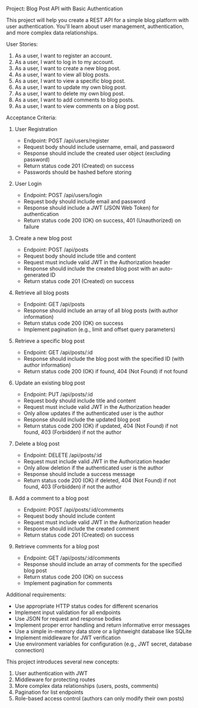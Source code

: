 Project: Blog Post API with Basic Authentication

This project will help you create a REST API for a simple blog platform with user authentication. You'll learn about user management, authentication, and more complex data relationships.

User Stories:

1. As a user, I want to register an account.
2. As a user, I want to log in to my account.
3. As a user, I want to create a new blog post.
4. As a user, I want to view all blog posts.
5. As a user, I want to view a specific blog post.
6. As a user, I want to update my own blog post.
7. As a user, I want to delete my own blog post.
8. As a user, I want to add comments to blog posts.
9. As a user, I want to view comments on a blog post.

Acceptance Criteria:

1. User Registration

   - Endpoint: POST /api/users/register
   - Request body should include username, email, and password
   - Response should include the created user object (excluding password)
   - Return status code 201 (Created) on success
   - Passwords should be hashed before storing

2. User Login

   - Endpoint: POST /api/users/login
   - Request body should include email and password
   - Response should include a JWT (JSON Web Token) for authentication
   - Return status code 200 (OK) on success, 401 (Unauthorized) on failure

3. Create a new blog post

   - Endpoint: POST /api/posts
   - Request body should include title and content
   - Request must include valid JWT in the Authorization header
   - Response should include the created blog post with an auto-generated ID
   - Return status code 201 (Created) on success

4. Retrieve all blog posts

   - Endpoint: GET /api/posts
   - Response should include an array of all blog posts (with author information)
   - Return status code 200 (OK) on success
   - Implement pagination (e.g., limit and offset query parameters)

5. Retrieve a specific blog post

   - Endpoint: GET /api/posts/:id
   - Response should include the blog post with the specified ID (with author information)
   - Return status code 200 (OK) if found, 404 (Not Found) if not found

6. Update an existing blog post

   - Endpoint: PUT /api/posts/:id
   - Request body should include title and content
   - Request must include valid JWT in the Authorization header
   - Only allow updates if the authenticated user is the author
   - Response should include the updated blog post
   - Return status code 200 (OK) if updated, 404 (Not Found) if not found, 403 (Forbidden) if not the author

7. Delete a blog post

   - Endpoint: DELETE /api/posts/:id
   - Request must include valid JWT in the Authorization header
   - Only allow deletion if the authenticated user is the author
   - Response should include a success message
   - Return status code 200 (OK) if deleted, 404 (Not Found) if not found, 403 (Forbidden) if not the author

8. Add a comment to a blog post

   - Endpoint: POST /api/posts/:id/comments
   - Request body should include content
   - Request must include valid JWT in the Authorization header
   - Response should include the created comment
   - Return status code 201 (Created) on success

9. Retrieve comments for a blog post
   - Endpoint: GET /api/posts/:id/comments
   - Response should include an array of comments for the specified blog post
   - Return status code 200 (OK) on success
   - Implement pagination for comments

Additional requirements:

- Use appropriate HTTP status codes for different scenarios
- Implement input validation for all endpoints
- Use JSON for request and response bodies
- Implement proper error handling and return informative error messages
- Use a simple in-memory data store or a lightweight database like SQLite
- Implement middleware for JWT verification
- Use environment variables for configuration (e.g., JWT secret, database connection)

This project introduces several new concepts:

1. User authentication with JWT
2. Middleware for protecting routes
3. More complex data relationships (users, posts, comments)
4. Pagination for list endpoints
5. Role-based access control (authors can only modify their own posts)
